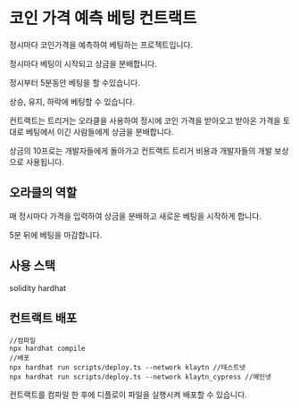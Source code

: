 # 코인 가격 예측 베팅 컨트랙트

정시마다 코인가격을 예측하여 베팅하는 프로젝트입니다.

정시마다 베팅이 시작되고 상금을 분배합니다.

정시부터 5분동안 베팅을 할 수있습니다. 

상승, 유지, 하락에 베팅할 수 있습니다. 

컨트랙트는 트리거는 오라클을 사용하여 정시에 코인 가격을 받아오고 받아온 가격을 토대로 베팅에서 이긴 사람들에게 상금을 분배합니다.

상금의 10프로는 개발자들에게 돌아가고 컨트랙트 트리거 비용과 개발자들의 개발 보상으로 사용됩니다.


## 오라클의 역할

매 정시마다 가격을 입력하여 상금을 분배하고 새로운 베팅을 시작하게 합니다.

5분 뒤에 베팅을 마감합니다. 


## 사용 스택

solidity
hardhat


## 컨트랙트 배포

```shell
//컴파일
npx hardhat compile
//배포
npx hardhat run scripts/deploy.ts --network klaytn //테스트넷
npx hardhat run scripts/deploy.ts --network klaytn_cypress //메인넷
```
컨트랙트를 컴파일 한 후에 디플로이 파일을 실행시켜 배포할 수 있습니다.
